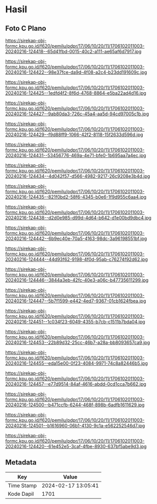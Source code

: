 # Hasil

## Foto C Plano

https://sirekap-obj-formc.kpu.go.id/f620/pemilu/pdpr/17/06/10/20/11/1706102011003-20240216-124418--65d41fbd-0015-40c2-a111-ae65af6d7917.jpg

https://sirekap-obj-formc.kpu.go.id/f620/pemilu/pdpr/17/06/10/20/11/1706102011003-20240216-124422--98e37fce-da9d-4f08-a2c4-b23dd191609c.jpg

https://sirekap-obj-formc.kpu.go.id/f620/pemilu/pdpr/17/06/10/20/11/1706102011003-20240216-124425--1edfd4f2-8f6d-4768-8864-e5ba22ad4d16.jpg

https://sirekap-obj-formc.kpu.go.id/f620/pemilu/pdpr/17/06/10/20/11/1706102011003-20240216-124427--9ab80da3-726c-45a4-aa5d-94cd97005c1b.jpg

https://sirekap-obj-formc.kpu.go.id/f620/pemilu/pdpr/17/06/10/20/11/1706102011003-20240216-124429--f9d88ff9-1066-42f2-8118-15f2633d596d.jpg

https://sirekap-obj-formc.kpu.go.id/f620/pemilu/pdpr/17/06/10/20/11/1706102011003-20240216-124431--53456776-469a-4e71-bfe0-1b695aa7a4ec.jpg

https://sirekap-obj-formc.kpu.go.id/f620/pemilu/pdpr/17/06/10/20/11/1706102011003-20240216-124434--4d042f57-d566-4982-9217-26c9208e3b4d.jpg

https://sirekap-obj-formc.kpu.go.id/f620/pemilu/pdpr/17/06/10/20/11/1706102011003-20240216-124435--821f0bd2-58f6-4345-b0e6-1f9d955c6aa4.jpg

https://sirekap-obj-formc.kpu.go.id/f620/pemilu/pdpr/17/06/10/20/11/1706102011003-20240216-124438--d2d0e985-d99d-4d64-b642-d1e00bd9dbc4.jpg

https://sirekap-obj-formc.kpu.go.id/f620/pemilu/pdpr/17/06/10/20/11/1706102011003-20240216-124442--6b9ec40e-70a5-4163-98dc-3a96198551bf.jpg

https://sirekap-obj-formc.kpu.go.id/f620/pemilu/pdpr/17/06/10/20/11/1706102011003-20240216-124444--44d93f62-9198-4f0d-95ab-c76274f92d62.jpg

https://sirekap-obj-formc.kpu.go.id/f620/pemilu/pdpr/17/06/10/20/11/1706102011003-20240216-124446--3844a3eb-42fc-40e3-a06c-b47735611299.jpg

https://sirekap-obj-formc.kpu.go.id/f620/pemilu/pdpr/17/06/10/20/11/1706102011003-20240216-124447--5b7f1599-e442-4ed7-9367-01cb1624fbea.jpg

https://sirekap-obj-formc.kpu.go.id/f620/pemilu/pdpr/17/06/10/20/11/1706102011003-20240216-124451--1c034f23-6049-4355-b7cb-c1511b7bda04.jpg

https://sirekap-obj-formc.kpu.go.id/f620/pemilu/pdpr/17/06/10/20/11/1706102011003-20240216-124453--22b89d32-25cc-46b7-a28a-bb8093657ca9.jpg

https://sirekap-obj-formc.kpu.go.id/f620/pemilu/pdpr/17/06/10/20/11/1706102011003-20240216-124455--eda15e00-0f23-4084-9971-74c8a82446b5.jpg

https://sirekap-obj-formc.kpu.go.id/f620/pemilu/pdpr/17/06/10/20/11/1706102011003-20240216-124457--e77d9514-84af-4616-abdd-0cd1cca7b662.jpg

https://sirekap-obj-formc.kpu.go.id/f620/pemilu/pdpr/17/06/10/20/11/1706102011003-20240216-124500--b471ccfb-6244-468f-898b-6adfb1611629.jpg

https://sirekap-obj-formc.kpu.go.id/f620/pemilu/pdpr/17/06/10/20/11/1706102011003-20240216-124501--b1616960-06b1-4130-9c1a-e562252546d7.jpg

https://sirekap-obj-formc.kpu.go.id/f620/pemilu/pdpr/17/06/10/20/11/1706102011003-20240216-124420--61e452e5-3caf-4fbe-8930-637bf5abe9d3.jpg


## Metadata

| Key        | Value               |
| ---------- | ------------------- |
| Time Stamp | 2024-02-17 13:05:41 |
| Kode Dapil | 1701                |



